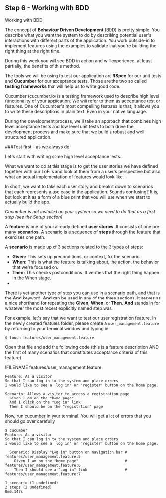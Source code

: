 ## Step 6 - Working with BDD

Working with BDD

The concept of **Behaviour Driven Development** (BDD) is pretty simple. You describe what you want the system to do by describing potential user's interactions with different parts of the application. You work outside-in to implement features using the examples to validate that you're building the right thing at the right time. 

During this week you will see BDD in action and will experience, at least partially, the benefits of this method.

The tools we will be using to test our application are **RSpec** for our unit tests and **Cucumber** for our acceptance tests. Those are the two so called **testing frameworks** that will help us to write good code. 

Cucumber (cucumber.io) is a testing framework used to describe high level functionality of your application. We will refer to them as acceptance test or features. One of Cucumber's most compelling features is that, it allows you to write these descriptions in plain text. Even in your native language.

During the development process, we'll take an approach that combines high level acceptance tests and low level unit tests to both drive the development process and make sure that we build a robust and well structured application.

###Test first - as we always do

Let's start with writing some high level acceptance tests.

What we want to do at this stage is to get the user stories we have defined together with our LoFi's and look at them from a user's perspective but also what an actual implementation of features would look like. 

In short, we want to take each user story and break it down to scenarios that each represents a use case in the application. Sounds confusing? It is, but look at it as a form of a blue print that you will use when we start to actually build the app.

*Cucumber is not installed on your system so we need to do that as a first step (see the Setup section)* 

A **feature** is one of your already defined **user stories**. It consists of one ore many  **scenarios**. A scenario is a sequence of **steps** through the feature that exercises one path.

A **scenario** is made up of 3 sections related to the 3 types of steps:

* **Given:** This sets up preconditions, or context, for the scenario.
* **When:** This is what the feature is talking about, the action, the behavior that we're focused on.
* **Then:** This checks postconditions. It verifies that the right thing happen in the When stage.
* 
There is yet another type of step you can use in a scenario path, and that is the **And** keyword. **And** can be used in any of the three sections. It serves as a nice shorthand for repeating the **Given**, **When**, or **Then**. **And** stands in for whatever the most recent explicitly named step was.

For example, let's say that we want to test our user registration feature. In the newly created features folder, please create a `user_management.feature` by returning to your terminal window and typing in:

```shell
$ touch features/user_management.feature
```
Open that file and add the following code (this is a feature description AND the first of many scenarios that constitutes acceptance criteria of this feature) 

!FILENAME features/user_management.feature
```gherkin
Feature: As a visitor
So that I can log in to the system and place orders
I would like to see a 'log in' or 'register' button on the home page.

Scenario: Allows a visitor to access a registration page
  Given I am on the "home page"
  And I click on the "Log in" link
  Then I should be on the "registrtion" page
```

Now, run cucumber in your terminal. You will get a lot of errors that you should go over carefully. 

```shell
$ cucumber
Feature: As a visitor
So that I can log in to the system and place orders
I would like to see a 'log in' or 'register' button on the home page.

  Scenario: Display "Log in" button on navigation bar # features/user_management.feature:5
    Given I am on the "home page"                     # features/user_management.feature:6
    Then I should see a "Log in" link                 # features/user_management.feature:7

1 scenario (1 undefined)
2 steps (2 undefined)
0m0.147s
```





